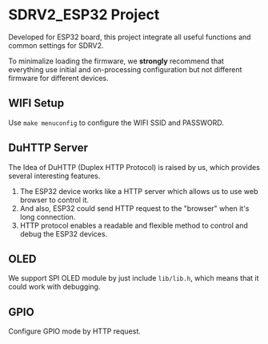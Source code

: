 # SDRV2_ESP32 Project

Developed for ESP32 board, this project integrate all useful functions and common settings for SDRV2.

To minimalize loading the firmware, we **strongly** recommend that everything use initial and on-processing configuration but not different firmware for different devices.

## WIFI Setup

Use `make menuconfig` to configure the WIFI SSID and PASSWORD.

## DuHTTP Server

The Idea of DuHTTP (Duplex HTTP Protocol) is raised by us, which provides several interesting features.

1. The ESP32 device works like a HTTP server which allows us to use web browser to control it.
2. And also, ESP32 could send HTTP request to the "browser" when it's long connection.
3. HTTP protocol enables a readable and flexible method to control and debug the ESP32 devices.

## OLED

We support SPI OLED module by just include `lib/lib.h`, which means that it could work with debugging.

## GPIO

Configure GPIO mode by HTTP request.
